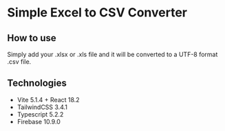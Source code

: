 # Simple Excel to CSV Converter

## How to use

Simply add your .xlsx or .xls file and it will be converted to a UTF-8 format .csv file.

## Technologies

- Vite 5.1.4 + React 18.2
- TailwindCSS 3.4.1
- Typescript 5.2.2
- Firebase 10.9.0